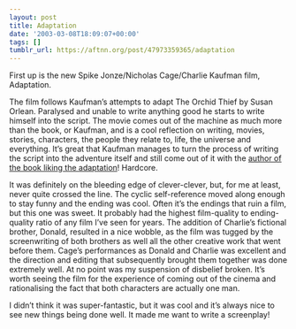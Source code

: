 ```yaml
---
layout: post
title: Adaptation
date: '2003-03-08T18:09:07+00:00'
tags: []
tumblr_url: https://aftnn.org/post/47973359365/adaptation
---
```

<p>First up is the new Spike Jonze/Nicholas Cage/Charlie Kaufman film, Adaptation.</p>
<p>The film follows Kaufman&rsquo;s attempts to adapt The Orchid Thief by Susan Orlean. Paralysed and unable to write anything good he starts to write himself into the script. The movie comes out of the machine as much more than the book, or Kaufman, and is a cool reflection on writing, movies, stories, characters, the people they relate to, life, the universe and everything. It&rsquo;s great that Kaufman manages to turn the process of writing the script into the adventure itself and still come out of it with the <a href="http://romanticmovies.about.com/library/weekly/aaadaptationintc.htm">author of the book liking the adaptation</a>! Hardcore.</p>
<p>It was definitely on the bleeding edge of clever-clever, but, for me at least, never quite crossed the line. The cyclic self-reference moved along enough to stay funny and the ending was cool. Often it&rsquo;s the endings that ruin a film, but this one was sweet. It probably had the highest film-quality to ending-quality ratio of any film I&rsquo;ve seen for years. The addition of Charlie&rsquo;s fictional brother, Donald, resulted in a nice wobble, as the film was tugged by the screenwriting of both brothers as well all the other creative work that went before them. Cage&rsquo;s performances as Donald and Charlie was excellent and the direction and editing that subsequently brought them together was done extremely well. At no point was my suspension of disbelief broken. It&rsquo;s worth seeing the film for the experience of coming out of the cinema and rationalising the fact that both characters are actually one man.</p>
<p>I didn&rsquo;t think it was super-fantastic, but it was cool and it&rsquo;s always nice to see new things being done well. It made me want to write a screenplay!</p>
